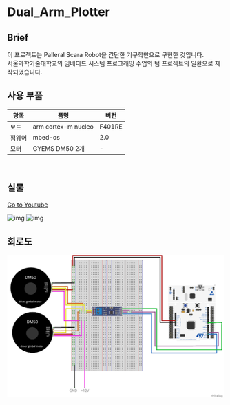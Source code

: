 # Dual_Arm_Plotter
## Brief
이 프로젝트는 Palleral Scara Robot을 간단한 기구학만으로 구현한 것입니다.  
서울과학기술대학교의 임베디드 시스템 프로그래밍 수업의 텀 프로젝트의 일환으로 제작되었습니다.
## 사용 부품
|항목|품명|버전|
|---|---|---|
|보드|arm cortex-m nucleo| F401RE|
|펌웨어|mbed-os|2.0|
|모터|GYEMS DM50 2개|-|
</br>

## 실물
[Go to Youtube](https://www.youtube.com/watch?v=BTTwyRU6h7Y)  

![img](img/overall.jpg)
![img](img/detail.jpg)
## 회로도
![img](img/schematic.png)
